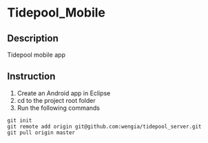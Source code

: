 Tidepool_Mobile
===============

## Description
Tidepool mobile app

## Instruction
1. Create an Android app in Eclipse
2. cd to the project root folder
3. Run the following commands
```
git init
git remote add origin git@github.com:wengia/tidepool_server.git
git pull origin master
```
